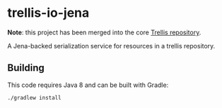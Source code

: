 # trellis-io-jena

**Note**: this project has been merged into the core [Trellis repository](https://github.com/trellis-ldp/trellis).

A Jena-backed serialization service for resources in a trellis repository.

## Building

This code requires Java 8 and can be built with Gradle:

    ./gradlew install
